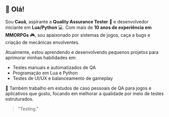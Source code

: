 ## 👋 Olá!

Sou **Cauã**, aspirante a **Quality Assurance Tester** 🧪 e desenvolvedor iniciante em **Lua/Python** 💻. Com mais de **10 anos de experiência em MMORPGs** 🎮, sou apaixonado por sistemas de jogos, caça a bugs e criação de mecânicas envolventes.

Atualmente, estou aprendendo e desenvolvendo pequenos projetos para aprimorar minhas habilidades em:
- Testes manuais e automatizados de QA  
- Programação em Lua e Python  
- Testes de UI/UX e balanceamento de gameplay

📌 Também trabalho em estudos de caso pessoais de QA para jogos e aplicativos que gosto, focando em melhorar a qualidade por meio de testes estruturados.

> "Testing."

